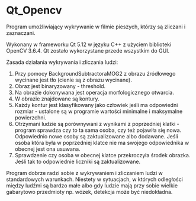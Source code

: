# Qt_Opencv
Program umożliwiający wykrywanie w filmie pieszych, którzy są zliczani i zaznaczani. 

Wykonany w frameworku Qt 5.12 w języku C++ z użyciem biblioteki OpenCV 3.6.4. Qt zostało wykorzystane przede wszystkim do GUI.

Zasada działania wykrywania i zliczania ludzi:
1. Przy pomocy BackgroundSubtractoraMOG2 z obrazu źródłowego wycinane jest tło (cienie są z obrazu wycinane).
2. Obraz jest binaryzowany - threshold.
3. Na obrazie dokonywana jest operacja morfologicznego otwarcia.
4. W obrazie znajdowane są kontury.
5. Każdy kontur jest klasyfikowany jako człowiek jeśli ma odpowiedni rozmiar - ustalone są w programie wartości minimalne i maksymalne powierzchni.
6. Otrzymani ludzie są porównywani z wynikami z poprzedniej klatki - program sprawdza czy to ta sama osoba, czy też pojawiła się nowa. Odpowiednio nowe osoby są zaktualizowane albo dodawane. Jeśli osoba która była w poprzedniej klatce nie ma swojego odpowiednika w obecnej jest ona usuwana.
7. Sprawdzenie czy osoba w obecnej klatce przekroczyła środek obrazka. Jeśli tak to odpowiednie liczniki są zaktualizowane.

Program dobrze radzi sobie z wykrywaniem i zliczaniem ludzi w standardowych warunkach. Niestety w sytuacjach, w których odległości między ludźmi są bardzo małe albo gdy ludzie mają przy sobie wielkie gabarytowo przedmioty np. wózek,  detekcja może być niedokładna. 
